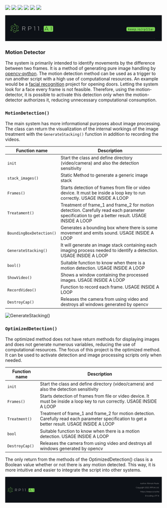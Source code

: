 ![](https://img.shields.io/github/stars/pandao/editor.md.svg) ![](https://img.shields.io/github/forks/pandao/editor.md.svg) ![](https://img.shields.io/github/tag/pandao/editor.md.svg) ![](https://img.shields.io/github/release/pandao/editor.md.svg) ![](https://img.shields.io/github/issues/pandao/editor.md.svg) ![](https://img.shields.io/bower/v/editor.md.svg)

![](https://github.com/RP11-AI/face-recognition-3SN/blob/main/readme-data/header_1.png?raw=true)

### Motion Detector
The system is primarily intended to identify movements by the difference between two frames. It is a method of generating pure image handling by [opencv-python](https://pypi.org/project/opencv-python/).
The motion detection method can be used as a trigger to run another script with a high use of computational resources. An example would be a [facial recognition](https://pypi.org/project/opencv-python/) project for opening doors. Letting the system look for a face every frame is not feasible. Therefore, using the motion-detector, it is possible to activate this detection only when the motion-detector authorizes it, reducing unnecessary computational consumption.


### `MotionDetection()`
The main system has more informational purposes about image processing. The class can return the visualization of the internal workings of the image treatment with the `GenerateStacking()` function in addition to recording the videos.


| Function name  | Description                    |
| -------------  | ------------------------------ |
| `init` | Start the class and define directory (video/camera) and also the detection sensitivity |
| `stack_images()` | Static Method to generate a generic image stack |
| `Frames()` | Starts detection of frames from file or video device. It must be inside a loop key to run correctly. USAGE INSIDE A LOOP |
| `Treatament()` | Treatment of frame_1 and frame_2 for motion detection. Carefully read each parameter specification to get a better result. USAGE INSIDE A LOOP |
| `BoundingBoxDetection()` | Generates a bounding box where there is some movement and emits sound. USAGE INSIDE A LOOP |
| `GenerateStacking()` | It will generate an image stack containing each imaging process needed to identify a detection. USAGE INSIDE A LOOP |
| `bool()` | Suitable function to know when there is a motion detection. USAGE INSIDE A LOOP |
| `ShowVideo()` | Shows a window containing the processed images. USAGE INSIDE A LOOP |
| `RecordVideo()` | Function to record each frame. USAGE INSIDE A LOOP |
| `DestroyCap()` | Releases the camera from using video and destroys all windows generated by opencv |

![GenerateStacking()](https://github.com/RP11-AI/motion-detector/blob/main/output.gif?raw=true)

### `OptimizedDetection()`
The optimized method does not have return methods for displaying images and does not generate numerous variables, reducing the use of computational resources. The focus of this project is the optimized method. It can be used to activate detection and image processing scripts only when needed.

| Function name  | Description                    |
| -------------  | ------------------------------ |
| `init` | Start the class and define directory (video/camera) and also the detection sensitivity |
| `Frames()` | Starts detection of frames from file or video device. It must be inside a loop key to run correctly. USAGE INSIDE A LOOP |
| `Treatment()` | Treatment of frame_1 and frame_2 for motion detection. Carefully read each parameter specification to get a better result. USAGE INSIDE A LOOP |
| `bool` | Suitable function to know when there is a motion detection. USAGE INSIDE A LOOP |
| `DestroyCap()` | Releases the camera from using video and destroys all windows generated by opencv |

The only return from the methods of the OptimizedDetection() class is a Boolean value whether or not there is any motion detected. This way, it is more intuitive and easier to integrate the script into other systems.

![](https://github.com/RP11-AI/face-recognition-3SN/blob/main/readme-data/baseboard.png?raw=true)
